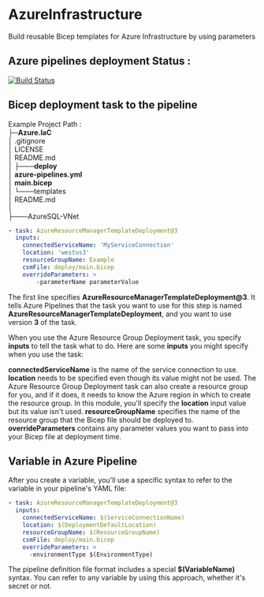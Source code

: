 # AzureInfrastructure
Build reusable Bicep templates for Azure Infrastructure by using parameters 


## Azure pipelines deployment Status :
[![Build Status](https://dev.azure.com/sallemi-elkamel/CodeHub/_apis/build/status%2FCodeHub.Azure.IaC?branchName=main)](https://dev.azure.com/sallemi-elkamel/CodeHub/_build/latest?definitionId=19&branchName=main)


## Bicep deployment task to the pipeline
Example Project Path : <br>
├─**Azure.IaC** <br>
│   .gitignore <br>
│   LICENSE <br>
│   README.md <br>
│
├───**deploy** <br>
│       **azure-pipelines.yml** <br>
│       **main.bicep** <br>
│
└───templates <br>
    │   README.md <br>
    │ <br>
    ├───AzureSQL-VNet <br>

```yml
- task: AzureResourceManagerTemplateDeployment@3
  inputs:
    connectedServiceName: 'MyServiceConnection'
    location: 'westus3'
    resourceGroupName: Example
    csmFile: deploy/main.bicep
    overrideParameters: >
        -parameterName parameterValue
```
The first line specifies **AzureResourceManagerTemplateDeployment@3**. It tells Azure Pipelines that the task you want to use for this step is named **AzureResourceManagerTemplateDeployment**, and you want to use version **3** of the task.

When you use the Azure Resource Group Deployment task, you specify **inputs** to tell the task what to do. Here are some **inputs** you might specify when you use the task:

**connectedServiceName** is the name of the service connection to use.
**location** needs to be specified even though its value might not be used. The Azure Resource Group Deployment task can also create a resource group for you, and if it does, it needs to know the Azure region in which to create the resource group. In this module, you'll specify the **location** input value but its value isn't used.
**resourceGroupName** specifies the name of the resource group that the Bicep file should be deployed to.
**overrideParameters** contains any parameter values you want to pass into your Bicep file at deployment time.

## Variable in Azure Pipeline
After you create a variable, you'll use a specific syntax to refer to the variable in your pipeline's YAML file:

```yml
- task: AzureResourceManagerTemplateDeployment@3
  inputs:
    connectedServiceName: $(ServiceConnectionName)
    location: $(DeploymentDefaultLocation)
    resourceGroupName: $(ResourceGroupName)
    csmFile: deploy/main.bicep
    overrideParameters: >
      -environmentType $(EnvironmentType)
```

The pipeline definition file format includes a special **$(VariableName)** syntax. You can refer to any variable by using this approach, whether it's secret or not.